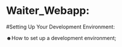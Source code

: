 # Waiter_Webapp:

#Setting Up Your Development Environment:
  
☻How to set up a development environment;

